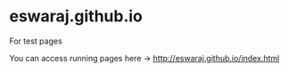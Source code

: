 eswaraj.github.io
=================

For test pages

You can access running pages here -> http://eswaraj.github.io/index.html
